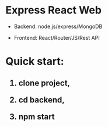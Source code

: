 # Express React Web

- Backend: node.js/express/MongoDB

- Frontend: React/Router/JS/Rest API

# Quick start:

<h2>
  
1. clone project,
  
2. cd backend,
   
3. npm start 
</h2>
